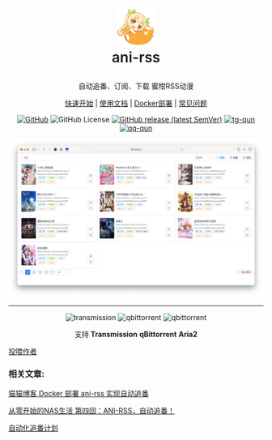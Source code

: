 <div align="center">
<img alt="mikan-pic.png" height="80" src="image/mikan-pic.png"/>
<p align="center" style="font-size: 2em;font-weight: 600;line-height: 1.25;margin-top: 0;word-wrap: break-word;">
ani-rss
</p>
<p align="center">
自动追番、订阅、下载 蜜柑RSS动漫
</p>

<a href="start">快速开始</a>
|
<a href="docs">使用文档</a>
|
<a href="docker">Docker部署</a>
|
<a href="faq">常见问题</a>

<p></p>

<p><a href="https://github.com/wushuo894/ani-rss"><img src="https://img.shields.io/badge/-GitHub-181717?logo=github" alt="GitHub"></a>
<img src="https://img.shields.io/github/license/wushuo894/ani-rss" alt="GitHub License">
<a href="https://github.com/wushuo894/ani-rss/releases/latest"><img src="https://img.shields.io/github/v/release/wushuo894/ani-rss?color=blue&amp;label=download&amp;sort=semver" alt="GitHub release (latest SemVer)"></a>
<a href="https://t.me/ani_rss"><img src="https://img.shields.io/static/v1?label=TG%E7%BE%A4&amp;message=ani-rss&amp;color=blue" alt="tg-qun"></a>
<a href="http://qm.qq.com/cgi-bin/qm/qr?_wv=1027&amp;k=_EKAkxs6Ld4fWcMNAbUQzcp4tv20vjVH&amp;authKey=KG3GAsZfKQosbAWkks%2FbEj0LCGwxoeLJ3DTU0loHkGdHLqHYgJNv3%2BmSERmYt47b&amp;noverify=0&amp;group_code=171563627"><img src="https://img.shields.io/static/v1?label=QQ%E7%BE%A4&amp;message=171563627&amp;color=blue" alt="qq-qun"></a>
</p>

<img src="image/Xnip2024-09-08_04-57-29.jpg" alt="ani-rss 截图">

<hr style="height: 1px;">

<img src="https://docs.wushuo.top/image/tr.png" alt="transmission" width="60">
<img src="https://docs.wushuo.top/image/qb.png" alt="qbittorrent" width="60">
<img src="https://docs.wushuo.top/image/aria2.png" alt="qbittorrent" width="60">

<p>支持 <strong>Transmission</strong> <strong>qBittorrent</strong> <strong>Aria2</strong></p>

</div>

[投喂作者](https://afdian.com/a/wushuo894)

### 相关文章:

[猫猫博客 Docker 部署 ani-rss 实现自动追番](https://catcat.blog/docker-ani-rss.html)

[从零开始的NAS生活 第四回：ANI-RSS，自动追番！](https://www.wtsss.fun/archives/qhaQ3M7v)

[自动化追番计划](http://jinghuashang.cn/posts/8f622332.html)

